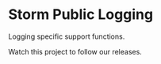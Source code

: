 # Storm Public Logging
Logging specific support functions.

Watch this project to follow our releases.
